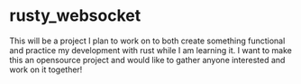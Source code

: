 # rusty_websocket
This will be a project I plan to work on to both create something functional and practice my development with rust while I am learning it. I want to make this an opensource project and would like to gather anyone interested and work on it together!
